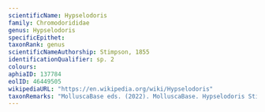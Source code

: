 ```yaml
---
scientificName: Hypselodoris
family: Chromodorididae
genus: Hypselodoris
specificEpithet: 
taxonRank: genus
scientificNameAuthorship: Stimpson, 1855
identificationQualifier: sp. 2
colours:
aphiaID: 137784
eolID: 46449505
wikipediaURL: "https://en.wikipedia.org/wiki/Hypselodoris"
taxonRemarks: "MolluscaBase eds. (2022). MolluscaBase. Hypselodoris Stimpson, 1855. Accessed through: World Register of Marine Species at: https://www.marinespecies.org/aphia.php?p=taxdetails&id=137784 on 2022-02-24"
---
```

